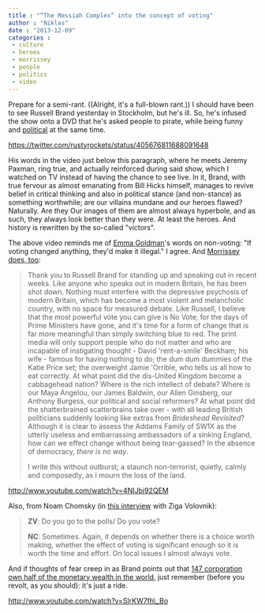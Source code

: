 ```yaml
---
title : "“The Messiah Complex” into the concept of voting"
author : "Niklas"
date : "2013-12-09"
categories : 
 - culture
 - heroes
 - morrissey
 - people
 - politics
 - video
---
```


Prepare for a semi-rant. ((Alright, it's a full-blown rant.)) I should have been to see Russell Brand yesterday in Stockholm, but he's ill. So, he's infused the show onto a DVD that he's asked people to pirate, while being funny and [political](http://www.russellbrand.com/2013/11/russell-brand-we-deserve-more-from-our-democratic-system/) at the same time.

https://twitter.com/rustyrockets/status/405676811688091648

His words in the video just below this paragraph, where he meets Jeremy Paxman, ring true, and actually reinforced during said show, which I watched on TV instead of having the chance to see live. In it, Brand, with true fervour as almost emanating from Bill Hicks himself, manages to revive belief in critical thinking and also in political stance (and non-stance) as something worthwhile; are our villains mundane and our heroes flawed? Naturally. Are they Our images of them are almost always hyperbole, and as such, they always look better than they were. At least the heroes. And history is rewritten by the so-called "victors".

The above video reminds me of [Emma Goldman](http://en.wikipedia.org/wiki/Emma_Goldman)'s words on non-voting: "If voting changed anything, they'd make it illegal." I agree. And [Morrissey does, too](http://true-to-you.net/morrissey_news_131118_01):

> Thank you to Russell Brand for standing up and speaking out in recent weeks. Like anyone who speaks out in modern Britain, he has been shot down. Nothing must interfere with the depressive psychosis of modern Britain, which has become a most violent and melancholic country, with no space for measured debate. Like Russell, I believe that the most powerful vote you can give is No Vote; for the days of Prime Ministers have gone, and it's time for a form of change that is far more meaningful than simply switching blue to red. The print media will only support people who do not matter and who are incapable of instigating thought - David 'rent-a-smile' Beckham; his wife - famous for having nothing to do; the dum dum dummies of the Katie Price set; the overweight Jamie 'Orrible, who tells us all how to eat correctly. At what point did the dis-United Kingdom become a cabbagehead nation? Where is the rich intellect of debate? Where is our Maya Angelou, our James Baldwin, our Allen Ginsberg, our Anthony Burgess, our political and social reformers? At what point did the shatterbrained scatterbrains take over - with all leading British politicians suddenly looking like extras from _Brideshead Revisited_? Although it is clear to assess the Addams Family of SW1X as the utterly useless and embarrassing ambassadors of a sinking England, how can we effect change without being tear-gassed? In the absence of democracy, _there is no way_.
> 
> I write this without outburst; a staunch non-terrorist, quietly, calmly and composedly, as I mourn the loss of the land.

http://www.youtube.com/watch?v=4NIJbj92QEM

Also, from Noam Chomsky (in [this interview](http://www.chomsky.info/interviews/20040714.htm) with Ziga Volovnik):

> **ZV**: Do you go to the polls/ Do you vote?
> 
> **NC**: Sometimes. Again, it depends on whether there is a choice worth making, whether the effect of voting is significant enough so it is worth the time and effort. On local issues I almost always vote.

And if thoughts of fear creep in as Brand points out that [147 corporation own half of the monetary wealth in the world](http://www.forbes.com/sites/bruceupbin/2011/10/22/the-147-companies-that-control-everything), just remember (before you revolt, as you should): it's just a ride.

http://www.youtube.com/watch?v=SlrKW7fh\_Bo
